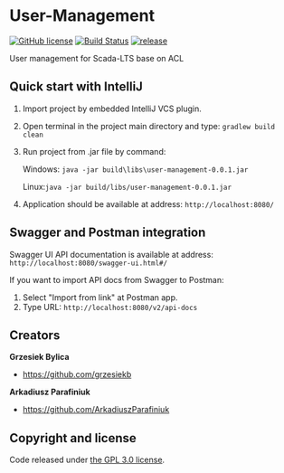 # User-Management

[![GitHub license](https://img.shields.io/github/license/SCADA-LTS/User-Management.svg)](https://github.com/SCADA-LTS/User-Management/blob/master/LICENSE)
[![Build Status](https://travis-ci.org/SCADA-LTS/User-Management.svg?branch=develop)](https://travis-ci.org/SCADA-LTS/User-Management)
[![release](http://github-release-version.herokuapp.com/github/SCADA-LTS/User-Management/release.svg?style=flat)](https://github.com/allure-framework/allure-core/releases/latest)

User management for Scada-LTS base on ACL

## Quick start with IntelliJ

1. Import project by embedded IntelliJ VCS plugin.
2. Open terminal in the project main directory and type:
 ```gradlew build clean```
3. Run project from .jar file by command:

   Windows: ```java -jar build\libs\user-management-0.0.1.jar```

   Linux:```java -jar build/libs/user-management-0.0.1.jar```
 
 4. Application should be available at address:  ```http://localhost:8080/```
 
 ## Swagger and Postman integration
Swagger UI API documentation is available at address: ```http://localhost:8080/swagger-ui.html#/```

If you want to import API docs from Swagger to Postman: 
1. Select "Import from link" at Postman app.
2. Type URL: ```http://localhost:8080/v2/api-docs```

## Creators 

**Grzesiek Bylica**

* <https://github.com/grzesiekb>

**Arkadiusz Parafiniuk**

* <https://github.com/ArkadiuszParafiniuk>

## Copyright and license

Code released under [the GPL 3.0 license](https://github.com/SCADA-LTS/User-Management/blob/master/LICENSE). 
